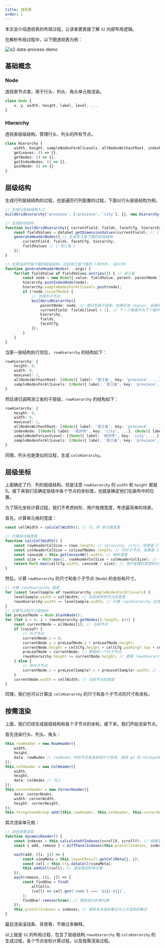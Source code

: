 ```yaml
---
title: 透视表
order: 1
---
```


本文会介绍透视表的布局过程，让读者更直接了解 `S2` 内部布局逻辑。

在解析布局过程中，以下图透视表为例：

![s2-data-process-demo](https://gw.alipayobjects.com/mdn/rms_56cbb2/afts/img/A*J2fuRIJnQdgAAAAAAAAAAAAAARQnAQ)

## 基础概念

### Node

透视表节点类，用于行头、列头、角头单元格渲染。

```ts
class Node {
    x, y, width, height, label, level, ...
}
```

### Hierarchy

透视表层级结构，管理行头、列头的所有节点。

```ts
class Hierarchy {
    width, height, sampleNodesForAllLevels, allNodesWithoutRoot, indexNode,
    getLeaves: () => {},
    getNodes: () => {},
    getIndexNodes: () => {},
    pushNode: () => {}
}
```

## 层级结构

生成行列层级结构的过程，也是遍历行列配置的过程，下面以行头层级结构为例。

```ts
// 生成行层级结构入口
buildGridHierarchy('province', ['province', 'city'], {}, new Hierarchy());

// 生成树状结构
function buildGridHierarchy({ currentField, fields, facetCfg, hierarchy }) { // currentField 为 province
    const fieldValues = dataSet.getDimensionValues(currentField); // ['浙江省']
    generateHeaderNodes({ // 生成浙江省下面的层级结构
        currentField, fields, facetCfg, hierarchy,
        fieldValues // ['浙江省']
    });
}

// 生成当前字段下面的层级结构，比如浙江省下面的 [杭州市， 绍兴市]
function generateHeaderNodes(...args) {
    for(let fieldValue of fieldValues.entries()) { // 浙江省
        const node = new Node({ value: fieldValue, parent: parentNode });
        hierarchy.pushIndexNode(node);
        hierarchy.sampleNodesForAllLevels.push(node);
        if (!node.isLeafNode) {
            // 生成叶子节点
            buildGridHierarchy({ 
                parentNode: node, // 递归生成子结构，如果还有 region, 会继续生成杭州市下面的[西湖区, 余杭区]
                currentField: fields[level + 1], // 下一个维度作为下个循环的维度，比如第一次是 province，第二次是 city
                hierarchy,
                fields,
                facetCfg,
            });
        }
    }
}
```

当第一层结构执行完后， `rowHierarchy` 的结构如下：

```ts
rowHierarchy: {
    height: 0,
    width: 0,
    maxLevel: 1,
    allNodesWithoutRoot: [(Node){ label: '浙江省', key: 'province', ...}],
    sampleNodesForAllLevels: [(Node){ label: '浙江省', key: 'province', ...}],
}
```

然后递归调用浙江省的子层级，`rowHierarchy` 的结构如下：

```ts
rowHierarchy: {
    height: 0,
    width: 0,
    maxLevel: 2,
    allNodesWithoutRoot: [(Node){ label: '浙江省', key: 'province', ...}, (Node){ label: '杭州市', key: 'city', ...}, (Node){ label: '绍兴市', key: 'city', ...}],
    indexNode: [(Node){ label: '杭州市', key: 'city', ...}, (Node){ label: '绍兴市', key: 'city', ...}],
    sampleNodeForLastLevel: [(Node){ label: '杭州市', key: 'city', ...}],
    sampleNodesForAllLevels: [(Node){ label: '浙江省', key: 'province', ...}, (Node){ label: '杭州市', key: 'city', ...}]
}
```

同理，列头也是类似的过程，生成 `colsHierarchy`。

## 层级坐标

上面确定了行、列的层级结构，但是注意 `rowHierarchy` 的 `width` 和 `height` 都是 0。接下来我们会确定层级中各个节点的坐标值，也就是确定他们在画布中的位置。

为了简化坐标计算过程，我们不考虑树形、用户拖拽宽度，考虑最简单的场景。

首先，计算单元格的宽度：

```ts
const cellWidth = calcCellWidth(); // 行、列 单元格宽度

// 计算单元格宽度
function calcCellWidth() {
    const rowHeaderColSize = rows.length; // [province, city]，结果是 2
    const colHeaderColSize = colLeafNodes.length; // 列叶子节点，结果是 2
    const canvasW = this.getCanvasHW().width; // 画布宽度
    const size = Math.max(1, rowHeaderColSize + colHeaderColSize); // 行+列 总数量，结果是 4
    return Math.max(cellCfg.width, canvasW / size); // 用户配置的宽度和计算宽度取最大值
}
```

然后，计算 `rowHierarchy` 的尺寸和各个子节点 (`Node`) 的坐标和尺寸。

```ts
// 计算 rowsHierarchy 宽度
for (const levelSample of rowsHierarchy.sampleNodesForAllLevels) {
    levelSample.width = cellWidth; // 各层级样例节点的宽度
    rowsHierarchy.width += levelSample.width; // 计算 rowsHierarchy 总宽度
}
// 计算节点的尺寸和坐标
let preLeafNode = Node.blankNode();
for (let i = 0; i < rowsHierarchy.getNodes().length; i++) {
    const currentNode = allNodes[i]; // 当前节点
    if (isLeaf) {
        // 叶子节点
        currentNode.x = 0;
        currentNode.y = preLeafNode.y + preLeafNode.height;
        currentNode.height = cellCfg.height + cellCfg.padding?.top + cellCfg.padding?.bottom;
        preLeafNode = currentNode; // 更改前一个叶子节点
        rowsHierarchy.height += currentNode.height; // 更新 rowsHierarchy 高度
    } else {
        // 非叶子节点
        currentNode.x = preLevelSample?.x + preLevelSample?.width; // 非叶子节点的 x 坐标
    }
    currentNode.width = cellWidth; // 当前节点的宽度
}

```

同理，我们也可以计算出 `colsHierarchy` 的尺寸和各个子节点的尺寸和坐标。

## 按需渲染

上面，我们已经生成层级结构和各个子节点的坐标。接下来，我们开始渲染节点。

首先渲染行头、列头、角头：

```ts
this.rowHeader = new RowHeader({
    width, 
    height, 
    data: rowNodes // rowNodes 中的节点有坐标和尺寸信息，调用 g2 的 <Group>RowHeader.add(<Group>RowCell)
});
this.colHeader = new ColHeader({
    width, 
    height, 
    data: colNodes // 同上
});
this.cornerHeader = new CornerHeader({
    data: cornerNodes,
    width: cornerWidth,
    height: cornerHeight,
});
this.foregroundGroup.add([this.rowHeader, this.colHeader, this.cornerHeader]);
```

其次渲染单元格：

```ts
// 动态按需渲染
function dynamicRender() {
    const indexes = this.calculateXYIndexes(scrollX, scrollY); // 根据滚动坐标计算当前视窗的坐标集合
    const { add, remove } = diffPanelIndexes(this.preCellIndexes, indexes); // 根据上次和这次坐标集合差值计算增加和减少的坐标集合

    each(add, ([i, j]) => {
        const viewMeta = this.layoutResult.getCellMeta(j, i);
        const cell = this.cfg.dataCell(viewMeta);
        this.addCell(cell); // 渲染增加的单元格
    });
    each(remove, ([i, j]) => {
        const findOne = find(
            allCells,
            (cell) => cell.get('name') === `${i}-${j}`,
        );
        findOne?.remove(true); // 移除减少的单元格
    });
    this.preCellIndexes = indexes; // 更新本次坐标集合为上次渲染的集合
}

```

最后渲染滚动条、背景等，不做过多解释。

以上就是 `S2` 的布局过程，包含了层级结构 `rowsHierarchy` 和 `colsHierarchy` 的生成过程，各个节点坐标计算过程，以及按需渲染过程。
